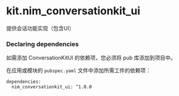 # kit.nim_conversationkit_ui

提供会话功能实现（包含UI）

### Declaring dependencies
如需添加 ConversationKitUI 的依赖项，您必须将 pub 库添加到项目中。

在应用或模块的 `pubspec.yaml` 文件中添加所需工件的依赖项：

```
dependencies:
  nim_conversationkit_ui: ^1.0.0
```
